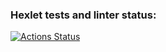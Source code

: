 ### Hexlet tests and linter status:
[![Actions Status](https://github.com/arseny34/frontend-project-44/workflows/hexlet-check/badge.svg)](https://github.com/arseny34/frontend-project-44/actions)
